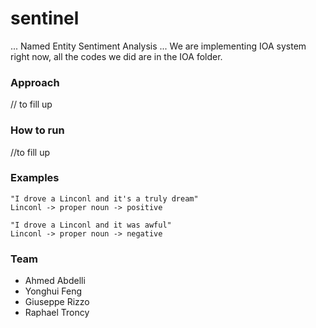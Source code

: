 # sentinel
... Named Entity Sentiment Analysis ...
We are implementing IOA system right now, all the codes we did are in the IOA folder.

### Approach
// to fill up

### How to run
//to fill up

### Examples
    "I drove a Linconl and it's a truly dream" 
    Linconl -> proper noun -> positive

    "I drove a Linconl and it was awful"
    Linconl -> proper noun -> negative
    
### Team
* Ahmed Abdelli
* Yonghui Feng
* Giuseppe Rizzo
* Raphael Troncy
